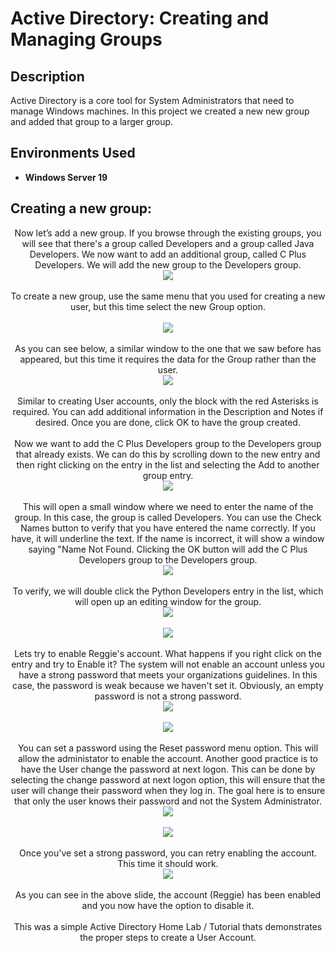 <h1>Active Directory: Creating and Managing Groups</h1>



<h2>Description</h2>
Active Directory is a core tool for System Administrators that need to manage Windows machines. In this project we created a new new group and added that group to a larger group. 
<br />




<h2>Environments Used </h2>

- <b>Windows Server 19</b> 

<h2>Creating a new group:</h2>

<p align="center">
Now let’s add a new group. If you browse through the existing groups, you will see that there's a group called Developers and a group called Java Developers. We now want to add an additional group, called C Plus Developers. We will add the new group to the Developers group.<br/>
<img src="https://github.com/Rastallworth1/Active-Directory-Creating-and-Managing-groups/blob/main/slide%201.jpg"/>
<br />
<br />
To create a new group, use the same menu that you used for creating a new user, but this time select the new Group option.<br/>
<br/>
<img src="https://github.com/Rastallworth1/Active-Directory-Creating-and-Managing-groups/blob/main/slide%201%20bottom.jpg"/>
<br />


<br />
As you can see below, a similar window to the one that we saw before has appeared, but this time it requires the data for the Group rather than the user.<br/>
<img src="https://github.com/Rastallworth1/Active-Directory-Creating-and-Managing-groups/blob/main/slide%202.jpg"/>
<br />
<br />
Similar to creating User accounts, only the block with the red Asterisks is required.  You can add additional information in the Description and Notes if desired. Once you are done, click OK to have the group created.<br/>



<br />
Now we want to add the C Plus Developers group to the Developers group that already exists. We can do this by scrolling down to the new entry and then right clicking on the entry in the list and selecting the Add to another group entry. <br/>
<img src="https://github.com/Rastallworth1/Active-Directory-Creating-and-Managing-groups/blob/main/slide%203.jpg"/>
<br />


<br />
This will open a small window where we need to enter the name of the group. In this case, the group is called Developers. You can use the Check Names button to verify that you have entered the name correctly. If you have, it will underline the text. If the name is incorrect, it will show a window saying "Name Not Found. Clicking the OK button will add the C Plus Developers group to the Developers group. <br/>
<img src="https://github.com/Rastallworth1/Active-Directory-Creating-and-Managing-groups/blob/main/Slide%203%20bottom.jpg"/>
<br />



<br />
To verify, we will double click the Python Developers entry in the list, which will open up an editing window for the group.<br/>
<img src="https://github.com/Rastallworth1/Active-Directory-Creating-and-Managing-groups/blob/main/slide%204%20top.jpg"/>
<br />
<br/>
<img src="https://github.com/Rastallworth1/Active-Directory-Creating-and-Managing-groups/blob/main/slide%204%20top.jpg"/>
<br />
  <br />
Lets try to enable Reggie's account. What happens if you right click on the entry and try to Enable it? The system will not enable an account unless you have a strong password that meets your organizations guidelines. In this case, the password is weak because we haven't set it. Obviously, an empty password is not a strong password. <br/>
<img src="https://github.com/Rastallworth1/Active-Directory-Creating-Users/blob/main/Slide%206%20Top.png"/>
<br />
<br/>
<img src="https://github.com/Rastallworth1/Active-Directory-Creating-Users/blob/main/slide%206%20bottom.png"/>
<br />


  <br />
You can set a password using the Reset password menu option. This will allow the administator to enable the account. Another good practice is to have the User change the password at next logon. This can be done by selecting the change password at next logon option, this will ensure that the user will change their password when they log in. The goal here is to ensure that only the user knows their password and not the System Administrator. <br/>
<img src="https://github.com/Rastallworth1/Active-Directory-Creating-Users/blob/main/Slide%207%20top.png"/>
<br />
<br/>
<img src="https://github.com/Rastallworth1/Active-Directory-Creating-Users/blob/main/slide%207%20bottom.png"/>
<br />

  
<br />
Once you've set a strong password, you can retry enabling the account. This time it should work. <br/>
<img src="https://github.com/Rastallworth1/Active-Directory-Creating-Users/blob/main/Slide%209.png"/>
<br />
<br />
As you can see in the above slide, the account (Reggie) has been enabled and you now have the option to disable it. <br/>



  
  
  
  
  


<br />
This was a simple Active Directory Home Lab / Tutorial thats demonstrates the proper steps to create a User Account.<br/>






